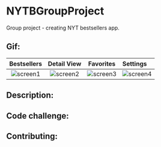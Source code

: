 # NYTBGroupProject
Group project - creating NYT bestsellers app. 

## Gif:
| Bestsellers | Detail View | Favorites | Settings |
|:-----:|:-------:|:-------:|:-------|
|![screen1](https://user-images.githubusercontent.com/55755297/74778745-348eb480-526a-11ea-87b0-efcb661a1dc7.gif)| ![screen2](https://user-images.githubusercontent.com/55755297/74778868-73246f00-526a-11ea-8be3-f435a928b54c.gif) |![screen3](https://user-images.githubusercontent.com/55755297/74778964-9f3ff000-526a-11ea-92c7-befbc19e4a8e.gif)|![screen4](https://user-images.githubusercontent.com/55755297/74779122-e5954f00-526a-11ea-8e53-f58ceb051b3e.gif)|

## Description:

## Code challenge:


## Contributing:



